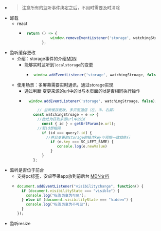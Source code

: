 - > 注意所有的监听事件绑定之后，不用时需要及时清除
- 卸载
	- react
		- ```js
		   return () => {
		              window.removeEventListener('storage', watchingStroage, false);
		          };
		  ```
- 监听缓存更改
	- 介绍：storage事件的介绍[MDN](https://developer.mozilla.org/zh-CN/docs/Web/API/Window/storage_event)
		- 能够实时监听到`localstorage`的变更
			- ```jsx
			   window.addEventListener('storage', watchingStroage, false);
			  ```
	- 使用场景：多屏幕需要实时通讯，通过storage实现
		- 通过判断 变更来源的url中的id与本页面的id是否相同执行操作
		- ```jsx
		    window.addEventListener('storage', watchingStroage, false);
		   	
		        // 监听缓存更改，多页面通信（左、中、右屏）
		      const watchingStroage = e => {
		        //此处为获取来源url中的id
		          const { id } = getUrlParam(e.url);
		        //若id想相同
		          if (id === query?.id) {
		            //并且变更的storage的操作key与预期一致就执行
		              if (e.key === SC_LEFT_SAME) {
		                 console.log(e.newValue)
		              }
		          }
		      };
		  ```
- 监听是否位于前台
	- 支持pc标签，安卓苹果app放到前后台 [MDN文档](https://developer.mozilla.org/zh-CN/docs/Web/API/Document/visibilitychange_event)
	- ```js
	  document.addEventListener("visibilitychange", function() {
	    if (document.visibilityState === "visible") {
	      console.log("标签页变为可见");
	    } else if (document.visibilityState === "hidden") {
	      console.log("标签页变为不可见");
	    }
	  });
	  ```
- 监听resize